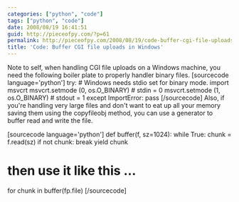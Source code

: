 ```yaml
---
categories: ["python", "code"]
tags: ["python", "code"]
date: 2008/08/19 16:41:51
guid: http://pieceofpy.com/?p=61
permalink: http://pieceofpy.com/2008/08/19/code-buffer-cgi-file-uploads-in-windows/
title: 'Code: Buffer CGI file uploads in Windows'
---
```

Note to self, when handling CGI file uploads on a Windows machine, you need the following boiler plate to properly handler binary files.
[sourcecode language='python']
try: # Windows needs stdio set for binary mode.
    import msvcrt
    msvcrt.setmode (0, os.O_BINARY) # stdin  = 0
    msvcrt.setmode (1, os.O_BINARY) # stdout = 1
except ImportError:
    pass
[/sourcecode]
Also, if you're handling very large files and don't want to eat up all your memory saving them using the copyfileobj method, you can use a generator to buffer read and write the file.

[sourcecode language='python']
def buffer(f, sz=1024):
    while True:
        chunk = f.read(sz)
        if not chunk: break
        yield chunk
# then use it like this ...
for chunk in buffer(fp.file)
[/sourcecode]
